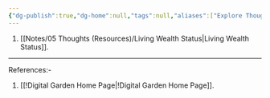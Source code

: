 ```yaml
---
{"dg-publish":true,"dg-home":null,"tags":null,"aliases":["Explore Thoughts","Thoughts"],"permalink":"/notes/05-thoughts-resources/thoughts/","dgPassFrontmatter":true,"updated":"2025-01-15T22:06:49.484+05:30"}
---
```


1. [[Notes/05 Thoughts (Resources)/Living Wealth Status\|Living Wealth Status]].

---

References:-
1. [[!Digital Garden Home Page\|!Digital Garden Home Page]].